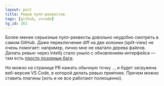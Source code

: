 ```yaml
---
layout: post
title: Ревью пулл-реквестов
tags: [github, vscode]
tg_id: 261
---
```

Более-менее серьезные пулл-реквесты довольно неудобно смотреть в самом GitHub. Даже переключение diff на две колонки (split-view) не очень помогает: например, лично мне не хватало дерева файлов. Делать ревью через Intellij стало уныло с обновлением интерфейса — там есть [просто позорные баги](https://youtrack.jetbrains.com/issue/UP-10836).

Но можно на странице PR нажать обычную точку <kbd>.</kbd>, и будет загружена веб-версия VS Сode, в которой делать ревью приятнее. Причем можно ставить плагины (хоть и не все работают полноценно).

